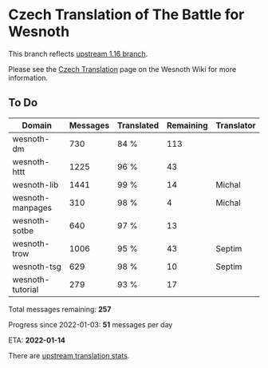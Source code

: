 # Czech Translation of The Battle for Wesnoth

This branch reflects [upstream 1.16 branch](https://github.com/wesnoth/wesnoth/tree/1.16).

Please see the [Czech Translation](https://wiki.wesnoth.org/CzechTranslation) page on the Wesnoth Wiki for more information.

## To Do

Domain | Messages | Translated | Remaining | Translator
------ | -------- | ---------- | --------- | ----------
wesnoth-dm | 730 | 84 % | 113 |
wesnoth-httt | 1225 | 96 % | 43 |
wesnoth-lib | 1441 | 99 % | 14 | Michal
wesnoth-manpages | 310 | 98 % | 4 | Michal
wesnoth-sotbe | 640 | 97 % | 13 |
wesnoth-trow | 1006 | 95 % | 43 | Septim
wesnoth-tsg | 629 | 98 % | 10 | Septim
wesnoth-tutorial | 279 | 93 % | 17 |

Total messages remaining: **257**

Progress since 2022-01-03: **51** messages per day

ETA: **2022-01-14**

There are [upstream translation stats](https://www.wesnoth.org/gettext/?view=langs&version=branch&lang=cs).
